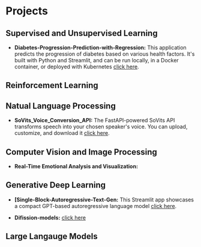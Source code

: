 # Projects

## Supervised and Unsupervised Learning
- **Diabetes-Progression-Prediction-with-Regression:** This application predicts the progression of diabetes based on various health factors. It's built with Python and Streamlit, and can be run locally, in a Docker container, or deployed with Kubernetes [click here](/Diabetes-Progression-Prediction-with-Regression).


## Reinforcement Learning


## Natual Language Processing
   - **SoVits_Voice_Conversion_API:** The FastAPI-powered SoVits API transforms speech into your chosen speaker's voice. You can upload, customize, and download it [click here](https://github.com/ajinkyavbhandare/SoVits_Voice_Conversion_API).


## Computer Vision and Image Processing  
- **Real-Time Emotional Analysis and Visualization:**


## Generative Deep Learning
- **[Single-Block-Autoregressive-Text-Gen:** This Streamlit app showcases a compact GPT-based autoregressive language model [click here](https://github.com/ajinkyavbhandare/Single-Block-Autoregressive-Text-Gen).
   
- **Difission-models:** [click here](/diffusion-models)


## Large Langauge Models
 

